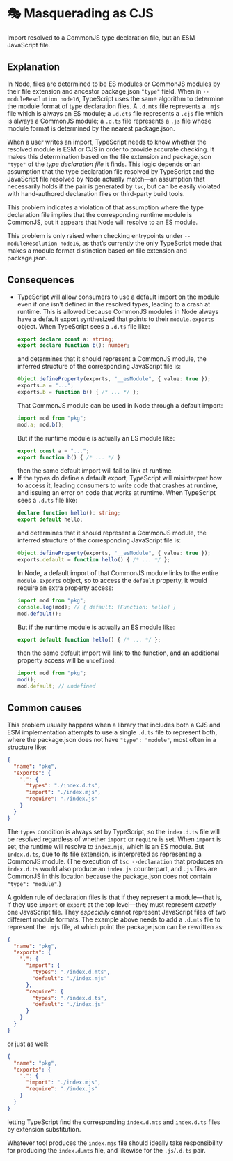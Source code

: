 # 🎭 Masquerading as CJS

Import resolved to a CommonJS type declaration file, but an ESM JavaScript file.

## Explanation

In Node, files are determined to be ES modules or CommonJS modules by their file extension and ancestor package.json `"type"` field. When in `--moduleResolution node16`, TypeScript uses the same algorithm to determine the module format of type declaration files. A `.d.mts` file represents a `.mjs` file which is always an ES module; a `.d.cts` file represents a `.cjs` file which is always a CommonJS module; a `.d.ts` file represents a `.js` file whose module format is determined by the nearest package.json.

When a user writes an import, TypeScript needs to know whether the resolved module is ESM or CJS in order to provide accurate checking. It makes this determination based on the file extension and package.json `"type"` of the _type declaration file_ it finds. This logic depends on an assumption that the type declaration file resolved by TypeScript and the JavaScript file resolved by Node actually match—an assumption that necessarily holds if the pair is generated by `tsc`, but can be easily violated with hand-authored declaration files or third-party build tools.

This problem indicates a violation of that assumption where the type declaration file implies that the corresponding runtime module is CommonJS, but it appears that Node will resolve to an ES module.

This problem is only raised when checking entrypoints under `--moduleResolution node16`, as that’s currently the only TypeScript mode that makes a module format distinction based on file extension and package.json.

## Consequences

* TypeScript will allow consumers to use a default import on the module even if one isn’t defined in the resolved types, leading to a crash at runtime. This is allowed because CommonJS modules in Node always have a default export synthesized that points to their `module.exports` object. When TypeScript sees a `.d.ts` file like:
  ```ts
  export declare const a: string;
  export declare function b(): number;
  ```
  and determines that it should represent a CommonJS module, the inferred structure of the corresponding JavaScript file is:
  ```ts
  Object.defineProperty(exports, "__esModule", { value: true });
  exports.a = "...";
  exports.b = function b() { /* ... */ };
  ```
  That CommonJS module can be used in Node through a default import:
  ```ts
  import mod from "pkg";
  mod.a; mod.b();
  ```
  But if the runtime module is actually an ES module like:
  ```ts
  export const a = "...";
  export function b() { /* ... */ }
  ```
  then the same default import will fail to link at runtime.
* If the types do define a default export, TypeScript will misinterpret how to access it, leading consumers to write code that crashes at runtime, and issuing an error on code that works at runtime. When TypeScript sees a `.d.ts` file like:
  ```ts
  declare function hello(): string;
  export default hello;
  ```
  and determines that it should represent a CommonJS module, the inferred structure of the corresponding JavaScript file is:
  ```ts
  Object.defineProperty(exports, "__esModule", { value: true });
  exports.default = function hello() { /* ... */ };
  ```
  In Node, a default import of that CommonJS module links to the entire `module.exports` object, so to access the `default` property, it would require an extra property access:
  ```ts
  import mod from "pkg";
  console.log(mod); // { default: [Function: hello] }
  mod.default();
  ```
  But if the runtime module is actually an ES module like:
  ```ts
  export default function hello() { /* ... */ };
  ```
  then the same default import will link to the function, and an additional property access will be `undefined`:
  ```ts
  import mod from "pkg";
  mod();
  mod.default; // undefined
  ```

## Common causes

This problem usually happens when a library that includes both a CJS and ESM implementation attempts to use a single `.d.ts` file to represent both, where the package.json does not have `"type": "module"`, most often in a structure like:

```json
{
  "name": "pkg",
  "exports": {
    ".": {
      "types": "./index.d.ts",
      "import": "./index.mjs",
      "require": "./index.js"
    }
  }
}
```

The `types` condition is always set by TypeScript, so the `index.d.ts` file will be resolved regardless of whether `import` or `require` is set. When `import` is set, the runtime will resolve to `index.mjs`, which is an ES module. But `index.d.ts`, due to its file extension, is interpreted as representing a CommonJS module. (The execution of `tsc --declaration` that produces an `index.d.ts` would also produce an `index.js` counterpart, and `.js` files are CommonJS in this location because the package.json does not contain `"type": "module"`.)

A golden rule of declaration files is that if they represent a module—that is, if they use `import` or `export` at the top level—they must represent _exactly_ one JavaScript file. They _especially_ cannot represent JavaScript files of two different module formats. The example above needs to add a `.d.mts` file to represent the `.mjs` file, at which point the package.json can be rewritten as:

```json
{
  "name": "pkg",
  "exports": {
    ".": {
      "import": {
        "types": "./index.d.mts",
        "default": "./index.mjs"
      },
      "require": {
        "types": "./index.d.ts",
        "default": "./index.js"
      }
    }
  }
}
```

or just as well:

```json
{
  "name": "pkg",
  "exports": {
    ".": {
      "import": "./index.mjs",
      "require": "./index.js"
    }
  }
}
```

letting TypeScript find the corresponding `index.d.mts` and `index.d.ts` files by extension substitution.

Whatever tool produces the `index.mjs` file should ideally take responsibility for producing the `index.d.mts` file, and likewise for the `.js`/`.d.ts` pair.
